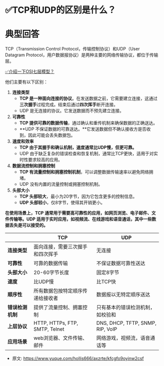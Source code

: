 # ✅TCP和UDP的区别是什么？
<!--page header-->

<a name="P74ti"></a>
# 典型回答

TCP（Transmission Control Protocol，传输控制协议）和UDP（User Datagram Protocol，用户数据报协议）是两种主要的网络传输协议，都位于传输层。

[✅介绍一下OSI七层模型？](https://www.yuque.com/hollis666/axzrte/kymufaxbs2dhq87q?view=doc_embed)

他们主要有以下区别：

1. **连接类型**
   - **TCP 是一种面向连接的协议**。在发送数据之前，它需要建立连接，这通过**三次握手**过程完成。结束后通过**四次挥手**断开连接。
   - UDP 是无连接的协议。它发送数据而不预先建立连接。
2. **可靠性**
   - **TCP 提供可靠的数据传输**，通过确认和重传机制来确保数据的正确送达。
   - **UDP 不保证数据的可靠送达。**它发送数据但不确认接收方是否收到，因此可能会丢失数据包。
3. **速度和效率**
   - **TCP 由于其握手和确认机制，速度通常比UDP慢，但更可靠。**
   - UDP 由于缺乏复杂的错误检查和恢复机制，通常比TCP更快，适用于对实时性要求较高的应用。
4. **数据流控制和拥塞控制**
   - **TCP 有流量控制和拥塞控制机制**，可以调整数据传输速率以避免网络拥堵。
   - UDP 没有内置的流量控制或拥塞控制机制。
5. **头部大小**
   - **TCP 头部较大**，最小为20字节，因为它包含更多的控制信息。
   - **UDP 头部较小**，仅8字节，使得其开销更小。


 
**在使用场景上，TCP 通常用于需要高可靠性的应用，如网页浏览、电子邮件、文件传输等。UDP 适用于实时应用，如视频流、在线游戏和语音通话，其中一些数据丢失是可以接受的。**

|  | **TCP** | **UDP** |
| --- | --- | --- |
| **连接类型** | 面向连接，需要三次握手和四次挥手 | 无连接 |
| **可靠性** | 可靠的数据传输 | 不保证数据可靠性送达 |
| **头部大小** | 20-60字节长度 | 固定8字节 |
| **速度** | 比UDP慢 | 比TCP快 |
| **顺序性** | 所有数据包按特定顺序传递给接收者 | 数据报以无特定顺序送达 |
| **错误检测机制** | 提供了流量控制、拥塞控制 | 只有基本的错误检测机制，如校验和 |
| **上层协议** | HTTP, HTTPs, FTP, SMTP,  Telnet | DNS, DHCP, TFTP, SNMP, RIP,  VoIP |
| **应用场景** | web浏览器、文件传输、邮件 | 网络游戏，视频流，语音通话等 |



<!--page footer-->
- 原文: <https://www.yuque.com/hollis666/axzrte/kfcgfo9oyinw2csf>